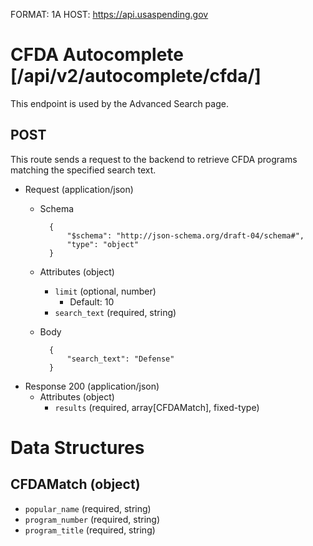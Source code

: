 FORMAT: 1A
HOST: https://api.usaspending.gov

# CFDA Autocomplete [/api/v2/autocomplete/cfda/]

This endpoint is used by the Advanced Search page.

## POST

This route sends a request to the backend to retrieve CFDA programs matching the specified search text.

+ Request (application/json)
    + Schema

            {
                "$schema": "http://json-schema.org/draft-04/schema#",
                "type": "object"
            }

    + Attributes (object)
        + `limit` (optional, number)
            + Default: 10
        + `search_text` (required, string)
    + Body

            {
                "search_text": "Defense"
            }

+ Response 200 (application/json)
    + Attributes (object)
        + `results` (required, array[CFDAMatch], fixed-type)

# Data Structures

## CFDAMatch (object)
+ `popular_name` (required, string)
+ `program_number` (required, string)
+ `program_title` (required, string)
